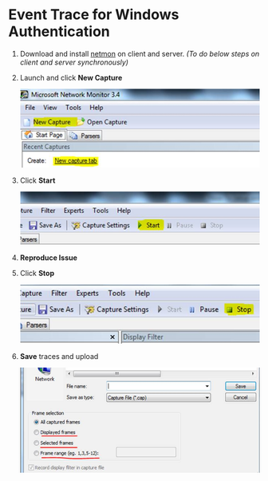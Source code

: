 # Event Trace for Windows Authentication

1. Download and install [netmon](https://www.microsoft.com/en-us/download/details.aspx?id=4865) on client and server. *(To do below steps on client and server synchronously)*

1. Launch and click **New Capture**

    ![](/Windows/Images/netmon1.jpg)

1. Click **Start**

    ![](/Windows/Images/netmon2.jpg)

1. **Reproduce Issue**

1. Click **Stop**

    ![](/Windows/Images/netmon3.jpg)

1. **Save** traces and upload

    ![](/Windows/Images/netmon4.jpg)
